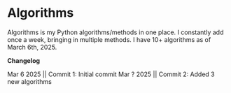 # Algorithms
Algorithms is my Python algorithms/methods in one place. I constantly add once a week, bringing in multiple methods.
I have 10+ algorithms as of March 6th, 2025.

**Changelog**

Mar 6 2025 || Commit 1: Initial commit
Mar ? 2025 || Commit 2: Added 3 new algorithms
